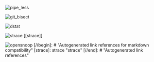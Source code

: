 ![pipe_less](https://img001.prntscr.com/file/img001/td1y8UtGR4CZdCLLNfnWOA.png)

![git_bisect](https://img001.prntscr.com/file/img001/soJAAl1cRfONa9c08iXxBA.png)

![dstat](https://img001.prntscr.com/file/img001/8lhlkeqsQSanDzkQl8YuIQ.png)

![strace](https://img001.prntscr.com/file/img001/3JO-oudfR5Kn-5pLepwVJg.png) [[strace]]

![opensnoop](https://prnt.sc/HFY2l1A0PZiO)
[//begin]: # "Autogenerated link references for markdown compatibility"
[strace]: strace "strace"
[//end]: # "Autogenerated link references"